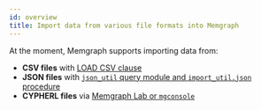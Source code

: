 ```yaml
---
id: overview
title: Import data from various file formats into Memgraph
---
```


At the moment, Memgraph supports importing data from:

- **CSV files** with [LOAD CSV clause](/import-data/files/load-csv-clause.md)
- **JSON files** with [`json_util` query module and `import_util.json` procedure](/import-data/files/load-json.md)  
- **CYPHERL files** via [Memgraph Lab or `mgconsole`](/import-data/files/cypherl.md)


